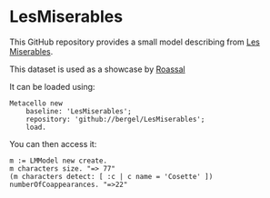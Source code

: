 # LesMiserables

This GitHub repository provides a small model describing from [Les Miserables](http://konect.uni-koblenz.de/networks/moreno_lesmis).

This dataset is used as a showcase by [Roassal](https://github.com/ObjectProfile/Roassal3)

It can be loaded using:

```Smalltalk
Metacello new
    baseline: 'LesMiserables';
    repository: 'github://bergel/LesMiserables';
    load.
```  

You can then access it:

```Smalltalk
m := LMModel new create.
m characters size. "=> 77"
(m characters detect: [ :c | c name = 'Cosette' ]) numberOfCoappearances. "=>22"
```
